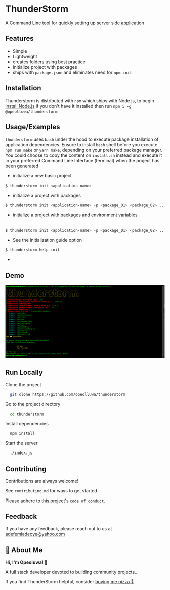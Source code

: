 # ThunderStorm

A Command Line tool for quickly setting up server side application

## Features

- Simple
- Lightweight
- creates folders using best practice
- initialize project with packages
- ships with `package.json` and eliminates need for `npm init`

## Installation

Thunderstorm is distributed with `npm` which ships with Node.js, to begin [install Node.js](https://nodejs.org) if you don't have it installed then run `npm i -g @opeolluwa/thunderstorm`

## Usage/Examples

`thunderstorm` uses `bash` under the hood to execute package installation of application dependencies. Ensure to install `bash` shell before you execute `npm run make` or `yarn make`, depending on your preferred package manager. You could choose to copy the content on `install.sh` instead and execute it in your preferred Command Line Interface (terminal) when the project has been generated

- initialize a new basic project

```bash
$ thunderstorm init <application-name>

```

- initialize a project with packages

```bash
$ thunderstorm init <application-name> -p <package_01> <package_02> ...

```

- initialize a project with packages and environment variables

```bash

$ thunderstorm init <application-name> -p <package_01> <package_02> ...  -e <VARIABLE_01=value_01> <VARIABLE_02=value_02> ...

```

- See the initialization guide option

```bash
$ thunderstorm help init
```

- 

## Demo

![demo](./thunderstorm.png)

## Run Locally

Clone the project

```bash
  git clone https://github.com/opeolluwa/thunderstorm
```

Go to the project directory

```bash
  cd thunderstorm
```

Install dependencies

```bash
  npm install
```

Start the server

```bash
  ./index.js
```

## Contributing

Contributions are always welcome!

See `contributing.md` for ways to get started.

Please adhere to this project's `code of conduct`.

## Feedback

If you have any feedback, please reach out to us at adefemiadeoye@yahoo.com

## 🚀 About Me

**Hi, I'm Opeoluwa! 👋**

A full stack developer devoted to building community projects...

If you find ThunderStorm helpful, consider [buying me pizza 🍕](https://getfidia.com/pay/opeolluwa/open-source)
